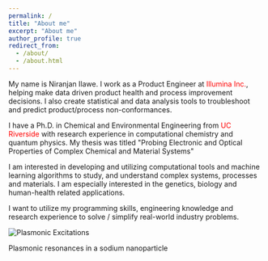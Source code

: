 ```yaml
---
permalink: /
title: "About me"
excerpt: "About me"
author_profile: true
redirect_from: 
  - /about/
  - /about.html
---
```

My name is Niranjan Ilawe. I work as a Product Engineer at <font color="red">Illumina Inc.</font>, helping make data driven product health and process improvement decisions. I also create statistical and data analysis tools to troubleshoot and predict product/process non-conformances.

I have a Ph.D. in Chemical and Environmental Engineering from <font color="red">UC Riverside</font> with research experience in computational chemistry and quantum physics. My thesis was titled "Probing Electronic and Optical Properties of Complex Chemical and Material Systems"

I am interested in developing and utilizing computational tools and machine learning algorithms to study, and understand complex systems, processes and materials. I am especially interested in the genetics, biology and human-health related applications.

I want to utilize my programming skills, engineering knowledge and research experience to solve / simplify real-world industry problems.

![Plasmonic Excitations](/images/308Na.gif)

Plasmonic resonances in a sodium nanoparticle
